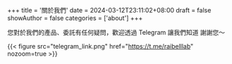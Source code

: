 +++
title = '關於我們'
date = 2024-03-12T23:11:02+08:00
draft = false
showAuthor = false
categories = ['about']
+++

您對於我們的產品、委託有任何疑問，歡迎透過 Telegram 讓我們知道
謝謝您～

{{< figure
    src="telegram_link.png"
    href="https://t.me/raibelllab"
    nozoom=true
    >}}